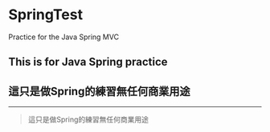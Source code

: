 # SpringTest
Practice for the Java Spring MVC
## This is for Java Spring practice 
## 這只是做Spring的練習無任何商業用途
---
> 這只是做Spring的練習無任何商業用途
